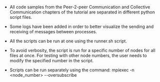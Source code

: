 - All code samples from the Peer-2-peer Communication and Collective Communication chapters of the tutorial are separated in different python script files. 

- Some logs have been added in order to better visualize the sending and receiving of messages between processes. 

- All the scripts can be run at one using the runner.sh script. 

- To avoid verbosity, the script is run for a specific number of nodes for all files at once. For testing with other node numbers, the user needs to modify the specified number in the script. 

- Scripts can be run separately using the command: 
mpiexec -n <node_number> --oversubscribe <filename>